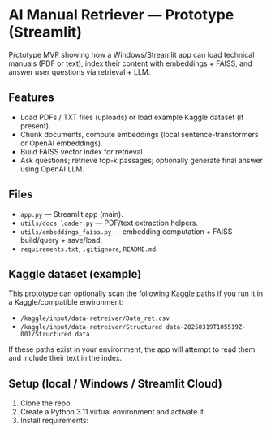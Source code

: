 # AI Manual Retriever — Prototype (Streamlit)

Prototype MVP showing how a Windows/Streamlit app can load technical manuals (PDF or text), index their content with embeddings + FAISS, and answer user questions via retrieval + LLM.

## Features
- Load PDFs / TXT files (uploads) or load example Kaggle dataset (if present).
- Chunk documents, compute embeddings (local sentence-transformers or OpenAI embeddings).
- Build FAISS vector index for retrieval.
- Ask questions; retrieve top-k passages; optionally generate final answer using OpenAI LLM.

## Files
- `app.py` — Streamlit app (main).
- `utils/docs_loader.py` — PDF/text extraction helpers.
- `utils/embeddings_faiss.py` — embedding computation + FAISS build/query + save/load.
- `requirements.txt`, `.gitignore`, `README.md`.

## Kaggle dataset (example)
This prototype can optionally scan the following Kaggle paths if you run it in a Kaggle/compatible environment:

- `/kaggle/input/data-retreiver/Data_ret.csv`
- `/kaggle/input/data-retreiver/Structured data-20250319T105519Z-001/Structured data`

If these paths exist in your environment, the app will attempt to read them and include their text in the index.

## Setup (local / Windows / Streamlit Cloud)
1. Clone the repo.
2. Create a Python 3.11 virtual environment and activate it.
3. Install requirements:

